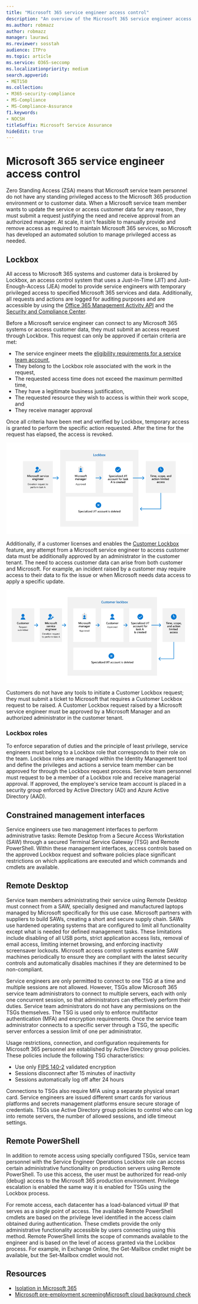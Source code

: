 ```yaml
---
title: "Microsoft 365 service engineer access control"
description: "An overview of the Microsoft 365 service engineer access control architecture."
ms.author: robmazz
author: robmazz
manager: laurawi
ms.reviewer: sosstah
audience: ITPro
ms.topic: article
ms.service: O365-seccomp
ms.localizationpriority: medium
search.appverid:
- MET150
ms.collection:
- M365-security-compliance
- MS-Compliance
- MS-Compliance-Assurance
f1.keywords:
- NOCSH
titleSuffix: Microsoft Service Assurance
hideEdit: true
---
```


# Microsoft 365 service engineer access control

Zero Standing Access (ZSA) means that Microsoft service team personnel do not have any standing privileged access to the Microsoft 365 production environment or to customer data. When a Microsoft service team member wants to update the service or access customer data for any reason, they must submit a request justifying the need and receive approval from an authorized manager. At scale, it isn't feasible to manually provide and remove access as required to maintain Microsoft 365 services, so Microsoft has developed an automated solution to manage privileged access as needed.

## Lockbox

All access to Microsoft 365 systems and customer data is brokered by Lockbox, an access control system that uses a Just-In-Time (JIT) and Just-Enough-Access (JEA) model to provide service engineers with temporary privileged access to specified Microsoft 365 services and data. Additionally, all requests and actions are logged for auditing purposes and are accessible by using the [Office 365 Management Activity API](/office/office-365-management-api/get-started-with-office-365-management-apis) and the [Security and Compliance Center](https://protection.office.com/).

Before a Microsoft service engineer can connect to any Microsoft 365 systems or access customer data, they must submit an access request through Lockbox. This request can only be approved if certain criteria are met:

- The service engineer meets the [eligibility requirements for a service team account](assurance-microsoft-365-account-management.md),
- They belong to the Lockbox role associated with the work in the request,
- The requested access time does not exceed the maximum permitted time,
- They have a legitimate business justification,
- The requested resource they wish to access is within their work scope, and
- They receive manager approval

Once all criteria have been met and verified by Lockbox, temporary access is granted to perform the specific action requested. After the time for the request has elapsed, the access is revoked.

![Lockbox access process.](../media/assurance-lockbox-process.png)

Additionally, if a customer licenses and enables the [Customer Lockbox](/microsoft-365/compliance/customer-lockbox-requests) feature, any attempt from a Microsoft service engineer to access customer data must be additionally approved by an administrator in the customer tenant. The need to access customer data can arise from both customer and Microsoft. For example, an incident raised by a customer may require access to their data to fix the issue or when Microsoft needs data access to apply a specific update.

![Customer Lockbox access process.](../media/assurance-customer-lockbox-process.png)

Customers do not have any tools to initiate a Customer Lockbox request; they must submit a ticket to Microsoft that requires a Customer Lockbox request to be raised. A Customer Lockbox request raised by a Microsoft service engineer must be approved by a Microsoft Manager and an authorized administrator in the customer tenant.

### Lockbox roles

To enforce separation of duties and the principle of least privilege, service engineers must belong to a Lockbox role that corresponds to their role on the team. Lockbox roles are managed within the Identity Management tool and define the privileges and actions a service team member can be approved for through the Lockbox request process. Service team personnel must request to be a member of a Lockbox role and receive managerial approval. If approved, the employee's service team account is placed in a security group enforced by Active Directory (AD) and Azure Active Directory (AAD).

## Constrained management interfaces

Service engineers use two management interfaces to perform administrative tasks: Remote Desktop from a Secure Access Workstation (SAW) through a secured Terminal Service Gateway (TSG) and Remote PowerShell. Within these management interfaces, access controls based on the approved Lockbox request and software policies place significant restrictions on which applications are executed and which commands and cmdlets are available.

## Remote Desktop

Service team members administrating their service using Remote Desktop must connect from a SAW, specially designed and manufactured laptops managed by Microsoft specifically for this use case. Microsoft partners with suppliers to build SAWs, creating a short and secure supply chain. SAWs use hardened operating systems that are configured to limit all functionality except what is needed for defined management tasks. These limitations include disabling of all USB ports, strict application access lists, removal of email access, limiting internet browsing, and enforcing inactivity screensaver lockouts. Microsoft access control systems examine SAW machines periodically to ensure they are compliant with the latest security controls and automatically disables machines if they are determined to be non-compliant.

Service engineers are only permitted to connect to one TSG at a time and multiple sessions are not allowed. However, TSGs allow Microsoft 365 service team administrators to connect to multiple servers, each with only one concurrent session, so that administrators can effectively perform their duties. Service team administrators do not have any permissions on the TSGs themselves. The TSG is used only to enforce multifactor authentication (MFA) and encryption requirements. Once the service team administrator connects to a specific server through a TSG, the specific server enforces a session limit of one per administrator.

Usage restrictions, connection, and configuration requirements for Microsoft 365 personnel are established by Active Directory group policies. These policies include the following TSG characteristics:

- Use only [FIPS 140-2](/compliance/regulatory/offering-FIPS-140-2) validated encryption
- Sessions disconnect after 15 minutes of inactivity
- Sessions automatically log off after 24 hours

Connections to TSGs also require MFA using a separate physical smart card. Service engineers are issued different smart cards for various platforms and secrets management platforms ensure secure storage of credentials. TSGs use Active Directory group policies to control who can log into remote servers, the number of allowed sessions, and idle timeout settings.

## Remote PowerShell

In addition to remote access using specially configured TSGs, service team personnel with the Service Engineer Operations Lockbox role can access certain administrative functionality on production servers using Remote PowerShell. To use this access, the user must be authorized for read-only (debug) access to the Microsoft 365 production environment. Privilege escalation is enabled the same way it is enabled for TSGs using the Lockbox process.

For remote access, each datacenter has a load-balanced virtual IP that serves as a single point of access. The available Remote PowerShell cmdlets are based on the privilege level identified in the access claim obtained during authentication. These cmdlets provide the only administrative functionality accessible by users connecting using this method. Remote PowerShell limits the scope of commands available to the engineer and is based on the level of access granted via the Lockbox process. For example, in Exchange Online, the Get-Mailbox cmdlet might be available, but the Set-Mailbox cmdlet would not.

## Resources

- [Isolation in Microsoft 365](assurance-isolation-in-microsoft-365.md)
- [Microsoft pre-employment screening](assurance-pre-employment-screening.md)[Microsoft cloud background check](assurance-cloud-background-check.md)
